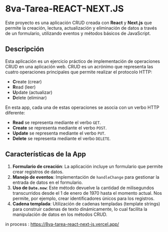 # 8va-Tarea-REACT-NEXT.JS

Este proyecto es una aplicación CRUD creada con **React** y **Next.js** que permite la creación, lectura, actualización y eliminación de datos a través de un formulario, utilizando eventos y métodos básicos de JavaScript.

## Descripción

Esta aplicación es un ejercicio práctico de implementación de operaciones CRUD en una aplicación web. CRUD es un acrónimo que representa las cuatro operaciones principales que permite realizar el protocolo HTTP:
- **C**reate (crear)
- **R**ead (leer)
- **U**pdate (actualizar)
- **D**elete (eliminar)

En esta app, cada una de estas operaciones se asocia con un verbo HTTP diferente:
- **Read** se representa mediante el verbo `GET`.
- **Create** se representa mediante el verbo `POST`.
- **Update** se representa mediante el verbo `PUT`.
- **Delete** se representa mediante el verbo `DELETE`.

## Características de la App

1. **Formulario de creación**: La aplicación incluye un formulario que permite crear registros de datos.
2. **Manejo de eventos**: Implementación de `handleChange` para gestionar la entrada de datos en el formulario.
3. **Uso de `Date.now`**: Este método devuelve la cantidad de milisegundos transcurridos desde el 1 de enero de 1970 hasta el momento actual. Nos permite, por ejemplo, crear identificadores únicos para los registros.
4. **Cadena templada**: Utilización de cadenas templadas (template strings) para construir cadenas de texto dinámicamente, lo cual facilita la manipulación de datos en los métodos CRUD.

in process : https://8va-tarea-react-next-js.vercel.app/
